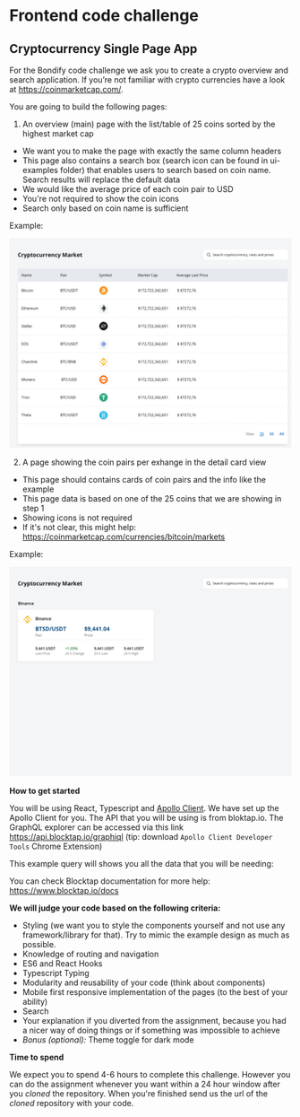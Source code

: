 # Frontend code challenge

## Cryptocurrency Single Page App

For the Bondify code challenge we ask you to create a crypto overview and search application. If you’re not familiar with crypto currencies have a look at https://coinmarketcap.com/.

You are going to build the following pages:

1. An overview (main) page with the list/table of 25 coins sorted by the highest market cap

- We want you to make the page with exactly the same column headers
- This page also contains a search box (search icon can be found in ui-examples folder) that enables users to search based on coin name. Search results will replace the default data
- We would like the average price of each coin pair to USD
- You're not required to show the coin icons
- Search only based on coin name is sufficient

Example:

![step 1:](./ui-examples/step1.png?raw=true&width=100)

2. A page showing the coin pairs per exhange in the detail card view

- This page should contains cards of coin pairs and the info like the example
- This page data is based on one of the 25 coins that we are showing in step 1
- Showing icons is not required
- If it's not clear, this might help: https://coinmarketcap.com/currencies/bitcoin/markets

Example:

![step 2:](./ui-examples/step3.png?raw=true)

**How to get started**

You will be using React, Typescript and [Apollo Client](https://www.apollographql.com/docs/react/).
We have set up the Apollo Client for you.
The API that you will be using is from bloktap.io.
The GraphQL explorer can be accessed via this link https://api.blocktap.io/graphiql (tip: download `Apollo Client Developer Tools` Chrome Extension)

This example query will shows you all the data that you will be needing:

You can check Blocktap documentation for more help: https://www.blocktap.io/docs

**We will judge your code based on the following criteria:**

- Styling (we want you to style the components yourself and not use any framework/library for that). Try to mimic the example design as much as possible.
- Knowledge of routing and navigation
- ES6 and React Hooks
- Typescript Typing
- Modularity and reusability of your code (think about components)
- Mobile first responsive implementation of the pages (to the best of your ability)
- Search
- Your explanation if you diverted from the assignment, because you had a nicer way of doing things or if something was impossible to achieve
- _Bonus (optional):_ Theme toggle for dark mode

**Time to spend**

We expect you to spend 4-6 hours to complete this challenge. However you can do the assignment whenever you want within a 24 hour window after you *cloned* the repository. When you're finished send us the url of the *cloned* repository with your code.

